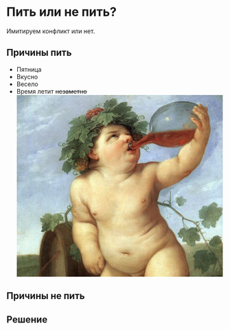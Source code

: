 # Пить или не пить?
Имитируем конфликт или нет.

## Причины пить
* Пятница
* Вкусно
* Весело
* Время летит ~~незаметно~~
![няшка](drinking_bacchus_cr.jpg)

## Причины не пить

## Решение